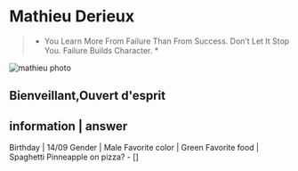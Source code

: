 # Mathieu Derieux

>* You Learn More From Failure Than From Success. Don’t Let It Stop You. Failure Builds Character. *

![mathieu photo](https://user-images.githubusercontent.com/84721817/119979750-a56b6300-bfbb-11eb-8855-bfabae2dc695.jpg)

## Bienveillant,Ouvert d'esprit  

information | answer
---------------------
Birthday | 14/09
Gender | Male
Favorite color | Green
Favorite food | Spaghetti
Pinneapple on pizza? - [] 